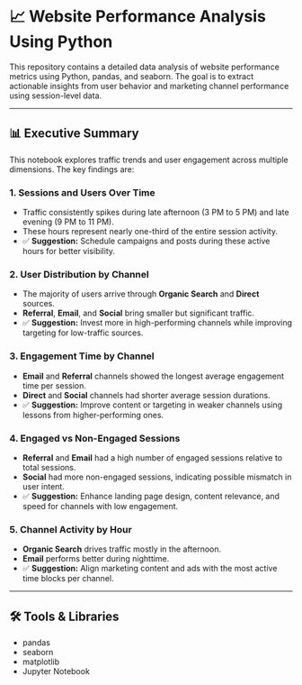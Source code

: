 # 📈 Website Performance Analysis Using Python

This repository contains a detailed data analysis of website performance metrics using Python, pandas, and seaborn. The goal is to extract actionable insights from user behavior and marketing channel performance using session-level data.

---

## 📊 Executive Summary

This notebook explores traffic trends and user engagement across multiple dimensions. The key findings are:

### 1. Sessions and Users Over Time
- Traffic consistently spikes during late afternoon (3 PM to 5 PM) and late evening (9 PM to 11 PM).
- These hours represent nearly one-third of the entire session activity.
- ✅ **Suggestion:** Schedule campaigns and posts during these active hours for better visibility.

### 2. User Distribution by Channel
- The majority of users arrive through **Organic Search** and **Direct** sources.
- **Referral**, **Email**, and **Social** bring smaller but significant traffic.
- ✅ **Suggestion:** Invest more in high-performing channels while improving targeting for low-traffic sources.

### 3. Engagement Time by Channel
- **Email** and **Referral** channels showed the longest average engagement time per session.
- **Direct** and **Social** channels had shorter average session durations.
- ✅ **Suggestion:** Improve content or targeting in weaker channels using lessons from higher-performing ones.

### 4. Engaged vs Non-Engaged Sessions
- **Referral** and **Email** had a high number of engaged sessions relative to total sessions.
- **Social** had more non-engaged sessions, indicating possible mismatch in user intent.
- ✅ **Suggestion:** Enhance landing page design, content relevance, and speed for channels with low engagement.

### 5. Channel Activity by Hour
- **Organic Search** drives traffic mostly in the afternoon.
- **Email** performs better during nighttime.
- ✅ **Suggestion:** Align marketing content and ads with the most active time blocks per channel.

---

## 🛠️ Tools & Libraries


- pandas
- seaborn
- matplotlib
- Jupyter Notebook

